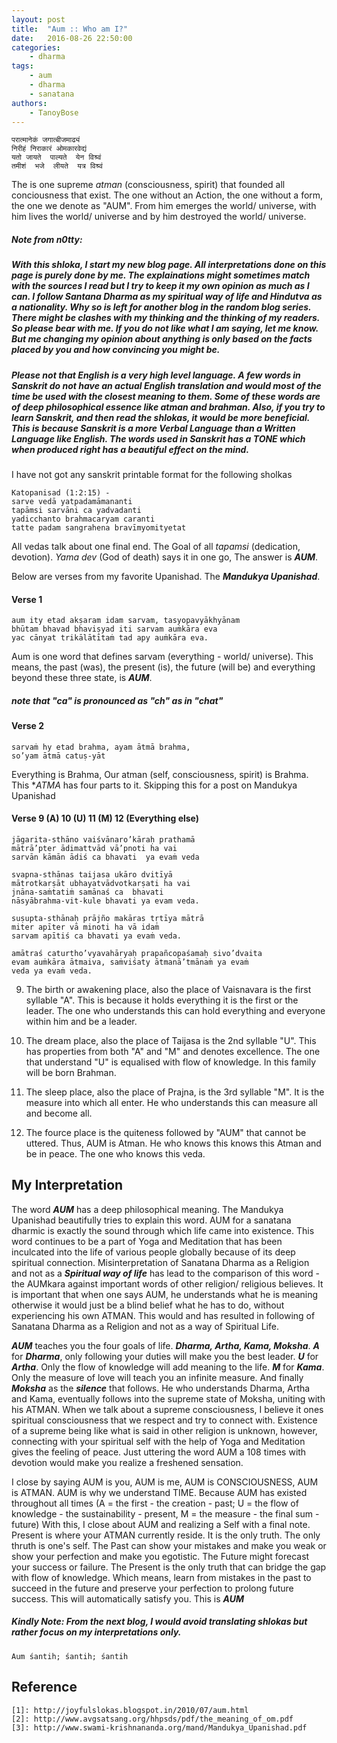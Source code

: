 ```yaml
---
layout: post
title:  "Aum :: Who am I?"
date:   2016-08-26 22:50:00
categories:
    - dharma
tags:
    - aum
    - dharma
    - sanatana
authors:
    - TanoyBose
---
```


~~~
परात्मानेकं जगात्बीजमाढ्यं
निरीहं निराकारं ओमकारवेद्यं  
यतो जायते  पाल्यते  येन विश्र्वं
तमीशं  भजे  लीयते  यत्र विश्र्वं
~~~
The is one supreme *atman* (consciousness, spirit) that founded all conciousness that exist. The one without an Action, the one without a form, the one we denote as "AUM".
From him emerges the world/ universe, with him lives the world/ universe and by him destroyed the world/ universe.


##### *Note from n0tty:*

##### With this shloka, I start my new blog page. All interpretations done on this page is purely done by me. The explainations might sometimes match with the sources I read but I try to keep it my own opinion as much as I can. I follow Santana Dharma as my spiritual way of life and Hindutva as a nationality. Why so is left for another blog in the random blog series. There might be clashes with my thinking and the thinking of my readers. So please bear with me. If you do not like what I am saying, let me know. But me changing my opinion about anything is only based on the facts placed by you and how convincing you might be.

##### **Please not that English is a very high level language. A few words in Sanskrit do not have an actual English translation and would most of the time be used with the closest meaning to them. Some of these words are of deep philosophical essence like atman and brahman. Also, if you try to learn Sanskrit, and then read the shlokas, it would be more beneficial. This is because Sanskrit is a more Verbal Language than a Written Language like English. The words used in Sanskrit has a *TONE* which when produced right has a beautiful effect on the mind.**

I have not got any sanskrit printable format for the following sholkas

~~~
Katopanisad (1:2:15) - 
sarve vedā yatpadamāmananti  
tapāmsi sarvāni ca yadvadanti 
yadicchanto brahmacaryam caranti  
tatte padam sangrahena bravīmyomityetat 
~~~
All vedas talk about one final end. The Goal of all *tapamsi* (dedication, devotion). *Yama dev* (God of death) says it in one go, The answer is ***AUM***.


Below are verses from my favorite Upanishad. The ***Mandukya Upanishad***.

#### Verse 1
~~~
aum ity etad akṣaram idam sarvam, tasyopavyākhyānam  
bhūtam bhavad bhaviṣyad iti sarvam auṁkāra eva
yac cānyat trikālātītaṁ tad apy auṁkāra eva.  
~~~
Aum is one word that defines sarvam (everything - world/ universe). This means, the past (was), the present (is), the future (will be) and everything beyond these three state, is ***AUM***.
##### note that "ca" is pronounced as "ch" as in "chat"
#### Verse 2
~~~
sarvaṁ hy etad brahma, ayam ātmā brahma,  
so’yam ātmā catuṣ-yāt
~~~
Everything is Brahma, Our atman (self, consciousness, spirit) is Brahma. This **ATMA* has four parts to it.
Skipping this for a post on Mandukya Upanishad

#### Verse 9 (A) 10 (U) 11 (M) 12 (Everything else)
~~~
jāgarita-sthāno vaiśvānaro’kāraḥ prathamā
mātrā’pter ādimattvād vā’pnoti ha vai
sarvān kāmān ādiś ca bhavati  ya evaṁ veda

svapna-sthānas taijasa ukāro dvitīyā
mātrotkarṣāt ubhayatvādvotkarṣati ha vai
jnāna-saṁtatiṁ samānaś ca  bhavati
nāsyābrahma-vit-kule bhavati ya evam veda. 

suṣupta-sthānaḥ prājño makāras tṛtīya mātrā  
miter apīter vā minoti ha vā idaṁ
sarvam apītiś ca bhavati ya evaṁ veda.  

amātraś caturtho’vyavahāryaḥ prapañcopaśamaḥ sivo’dvaita
evam auṁkāra ātmaiva, saṁviśaty ātmanā’tmānaṁ ya evaṁ
veda ya evaṁ veda. 
~~~
9. The birth or awakening place, also the place of Vaisnavara is the first syllable "A". This is because it holds everything it is the first or the leader. The one who understands this can hold everything and everyone within him and be a leader.

10. The dream place, also the place of Taijasa is the 2nd syllable "U". This has properties from both "A" and "M" and denotes excellence. The one that understand "U" is equalised with flow of knowledge. In this family will be born Brahman.

11. The sleep place, also the place of Prajna, is the 3rd syllable "M". It is the measure into which all enter. He who understands this can measure all and become all.

12. The fource place is the quiteness followed by "AUM" that cannot be uttered. Thus, AUM is Atman. He who knows this knows this Atman and be in peace. The one who knows this veda.   



## My Interpretation
The word ***AUM*** has a deep philosophical meaning. The Mandukya Upanishad beautifully tries to explain this word. AUM for a sanatana dharmic is exactly the sound through which life came into existence. This word continues to be a part of Yoga and Meditation that has been inculcated into the life of various people globally because of its deep spiritual connection.
Misinterpretation of Sanatana Dharma as a Religion and not as a ***Spiritual way of life*** has lead to the comparison of this word - the AUMkara against important words of other religion/ religious believes.
It is important that when one says AUM, he understands what he is meaning otherwise it would just be a blind belief what he has to do, without experiencing his own ATMAN. This would and has resulted in following of Sanatana Dharma as a Religion and not as a way of Spiritual Life.

***AUM*** teaches you the four goals of life. ***Dharma, Artha, Kama, Moksha***. ***A*** for ***Dharma***, only following your duties will make you the best leader. ***U*** for ***Artha***. Only the flow of knowledge will add meaning to the life. ***M*** for ***Kama***. Only the measure of love will teach you an infinite measure. And finally ***Moksha*** as the ***silence*** that follows. He who understands Dharma, Artha and Kama, eventually follows into the supreme state of Moksha, uniting with his ATMAN.
When we talk about a supreme consciousness, I believe it ones spiritual consciousness that we respect and try to connect with. Existence of a supreme being like what is said in other religion is unknown, however, connecting with your spiritual self with the help of Yoga and Meditation gives the feeling of peace. Just uttering the word AUM a 108 times with devotion would make you realize a freshened sensation.

I close by saying AUM is you, AUM is me, AUM is CONSCIOUSNESS, AUM is ATMAN. AUM is why we understand TIME. Because AUM has existed throughout all times (A = the first - the creation - past; U = the flow of knowledge - the sustainability - present, M = the measure - the final sum - future)
With this, I close about AUM and realizing a Self with a final note. Present is where your ATMAN currently reside. It is the only truth. The only thruth is one's self. The Past can show your mistakes and make you weak or show your perfection and make you egotistic. The Future might forecast your success or failure. The Present is the only truth that can bridge the gap with flow of knowledge. Which means, learn from mistakes in the past to succeed in the future and preserve your perfection to prolong future success. This will automatically satisfy you. This is ***AUM***

##### Kindly Note: From the next blog, I would avoid translating shlokas but rather focus on my interpretations only.

~~~
Aum śantih; śantih; śantih
~~~

## Reference

~~~
[1]: http://joyfulslokas.blogspot.in/2010/07/aum.html
[2]: http://www.avgsatsang.org/hhpsds/pdf/the_meaning_of_om.pdf
[3]: http://www.swami-krishnananda.org/mand/Mandukya_Upanishad.pdf
~~~

